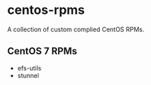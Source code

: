 # centos-rpms
A collection of custom complied CentOS RPMs.

## CentOS 7 RPMs

- efs-utils
- stunnel
